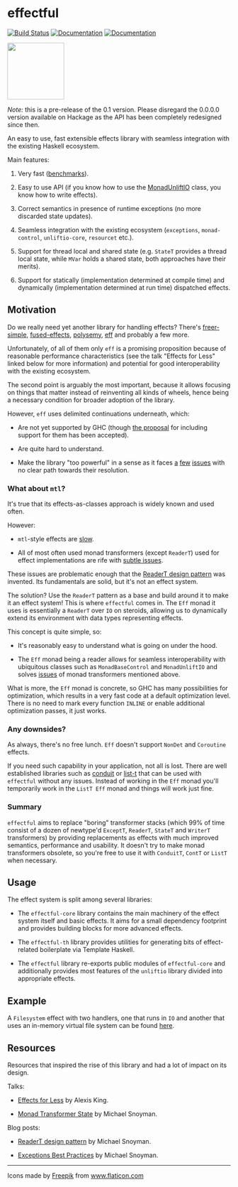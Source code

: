 # effectful

[![Build Status](https://github.com/arybczak/effectful/workflows/Haskell-CI/badge.svg?branch=master)](https://github.com/arybczak/effectful/actions?query=branch%3Amaster)
[![Documentation](https://img.shields.io/static/v1?label=docs&message=effectful-core-0.1&color=informational)](https://rybczak.net/files/effectful/effectful-core-0.1-docs)
[![Documentation](https://img.shields.io/static/v1?label=docs&message=effectful-0.1&color=informational)](https://rybczak.net/files/effectful/effectful-0.1-docs)

<img src="https://user-images.githubusercontent.com/387658/127747903-f728437f-2ee4-47b8-9f0c-5102fd44c8e4.png" width="128">

*Note:* this is a pre-release of the 0.1 version. Please disregard the 0.0.0.0
version available on Hackage as the API has been completely redesigned since
then.

An easy to use, fast extensible effects library with seamless integration with
the existing Haskell ecosystem.

Main features:

1. Very fast
   ([benchmarks](https://github.com/haskell-effectful/effectful/tree/master/benchmarks)).

2. Easy to use API (if you know how to use the
   [MonadUnliftIO](https://hackage.haskell.org/package/unliftio-core/docs/Control-Monad-IO-Unlift.html#t:MonadUnliftIO)
   class, you know how to write effects).

3. Correct semantics in presence of runtime exceptions (no more discarded state
   updates).

4. Seamless integration with the existing ecosystem (`exceptions`,
   `monad-control`, `unliftio-core`, `resourcet` etc.).

5. Support for thread local and shared state (e.g. `StateT` provides a thread
   local state, while `MVar` holds a shared state, both approaches have their
   merits).

6. Support for statically (implementation determined at compile time) and
   dynamically (implementation determined at run time) dispatched effects.

## Motivation

Do we really need yet another library for handling effects? There's
[freer-simple](https://hackage.haskell.org/package/freer-simple),
[fused-effects](https://hackage.haskell.org/package/fused-effects),
[polysemy](https://hackage.haskell.org/package/polysemy),
[eff](https://github.com/hasura/eff) and probably a few more.

Unfortunately, of all of them only `eff` is a promising proposition because of
reasonable performance characteristics (see the talk "Effects for Less" linked
below for more information) and potential for good interoperability with the
existing ecosystem.

The second point is arguably the most important, because it allows focusing on
things that matter instead of reinventing all kinds of wheels, hence being a
necessary condition for broader adoption of the library.

However, `eff` uses delimited continuations underneath, which:

- Are not yet supported by GHC (though [the
proposal](https://github.com/ghc-proposals/ghc-proposals/pull/313) for including
support for them has been accepted).

- Are quite hard to understand.

- Make the library "too powerful" in a sense as it faces
  [a](https://github.com/hasura/eff/issues/13)
  [few](https://github.com/hasura/eff/issues/7)
  [issues](https://github.com/hasura/eff/issues/12) with no clear path towards
  their resolution.

### What about `mtl`?

It's true that its effects-as-classes approach is widely known and used often.

However:

- `mtl`-style effects are
  [slow](https://github.com/haskell-effectful/effectful/tree/master/benchmarks).

- All of most often used monad transformers (except `ReaderT`) used for effect
  implementations are rife with [subtle
  issues](https://github.com/haskell-effectful/effectful/tree/master/transformers.md).

These issues are problematic enough that the [ReaderT design
pattern](https://www.fpcomplete.com/blog/2017/06/readert-design-pattern/) was
invented. Its fundamentals are solid, but it's not an effect system.

The solution? Use the `ReaderT` pattern as a base and build around it to make it
an effect system! This is where `effectful` comes in. The `Eff` monad it uses is
essentially a `ReaderT` over `IO` on steroids, allowing us to dynamically extend
its environment with data types representing effects.

This concept is quite simple, so:

- It's reasonably easy to understand what is going on under the hood.

- The `Eff` monad being a reader allows for seamless interoperability with
  ubiquitous classes such as `MonadBaseControl` and `MonadUnliftIO` and solves
  [issues](https://github.com/haskell-effectful/effectful/tree/master/transformers.md)
  of monad transformers mentioned above.

What is more, the `Eff` monad is concrete, so GHC has many possibilities for
optimization, which results in a very fast code at a default optimization
level. There is no need to mark every function `INLINE` or enable additional
optimization passes, it just works.

### Any downsides?

As always, there's no free lunch. `Eff` doesn't support `NonDet` and `Coroutine`
effects.

If you need such capability in your application, not all is lost. There are well
established libraries such as
[conduit](https://hackage.haskell.org/package/conduit) or
[list-t](https://hackage.haskell.org/package/list-t) that can be used with
`effectful` without any issues. Instead of working in the `Eff` monad you'll
temporarily work in the `ListT Eff` monad and things will work just fine.

### Summary

`effectful` aims to replace "boring" transformer stacks (which 99% of time
consist of a dozen of newtype'd `ExceptT`, `ReaderT`, `StateT` and `WriterT`
transformers) by providing replacements as effects with much improved semantics,
performance and usability. It doesn't try to make monad transformers obsolete,
so you're free to use it with `ConduitT`, `ContT` or `ListT` when necessary.

## Usage

The effect system is split among several libraries:

- The `effectful-core` library contains the main machinery of the effect system
  itself and basic effects. It aims for a small dependency footprint and
  provides building blocks for more advanced effects.

- The `effectful-th` library provides utilities for generating bits of
  effect-related boilerplate via Template Haskell.

- The `effectful` library re-exports public modules of `effectful-core` and
  additionally provides most features of the `unliftio` library divided into
  appropriate effects.

## Example

A `Filesystem` effect with two handlers, one that runs in `IO` and another that
uses an in-memory virtual file system can be found
[here](https://github.com/arybczak/effectful/blob/master/effectful/examples/FileSystem.hs).

## Resources

Resources that inspired the rise of this library and had a lot of impact on its
design.

Talks:

* [Effects for Less](https://www.youtube.com/watch?v=0jI-AlWEwYI) by Alexis King.

* [Monad Transformer State](https://www.youtube.com/watch?v=KZIN9f9rI34) by Michael Snoyman.

Blog posts:

* [ReaderT design pattern](https://www.fpcomplete.com/blog/2017/06/readert-design-pattern/) by Michael Snoyman.

* [Exceptions Best Practices](https://www.fpcomplete.com/blog/2016/11/exceptions-best-practices-haskell/) by Michael Snoyman.

----------------------------------------

<div>Icons made by <a href="https://www.freepik.com" title="Freepik">Freepik</a> from <a href="https://www.flaticon.com/" title="Flaticon">www.flaticon.com</a></div>
